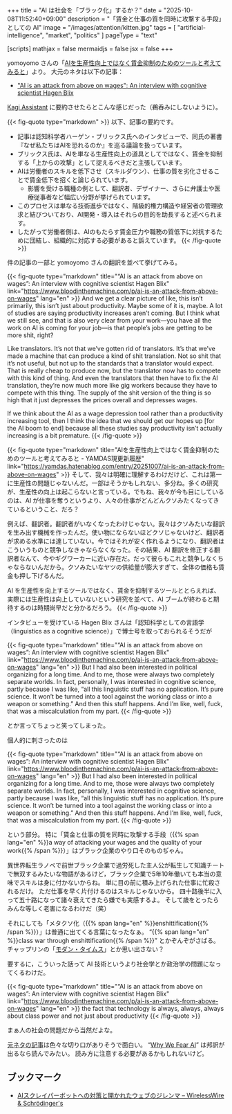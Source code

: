 +++
title = "AI は社会を「ブラック化」するか？"
date =  "2025-10-08T11:52:40+09:00"
description = "「賃金と仕事の質を同時に攻撃する手段」としての AI"
image = "/images/attention/kitten.jpg"
tags = [ "artificial-intelligence", "market", "politics" ]
pageType = "text"

[scripts]
  mathjax = false
  mermaidjs = false
  jsx = false
+++

yomoyomo さんの「[AIを生産性向上ではなく賃金抑制のためのツールと考えてみると](https://yamdas.hatenablog.com/entry/20251007/ai-is-an-attack-from-above-on-wages "AIを生産性向上ではなく賃金抑制のためのツールと考えてみると - YAMDAS現更新履歴")」より。
大元のネタは以下の記事：

- ["AI is an attack from above on wages": An interview with cognitive scientist Hagen Blix](https://www.bloodinthemachine.com/p/ai-is-an-attack-from-above-on-wages)

[Kagi Assistant][Assistant] に要約させたらとこんな感じだった（鵜呑みにしないように）。

{{< fig-quote type="markdown" >}}
以下、記事の要約です。

- 記事は認知科学者ハーゲン・ブリックス氏へのインタビューで、同氏の著書『なぜ私たちはAIを恐れるのか』を巡る議論を扱っています。
- ブリックス氏は、AIを単なる生産性向上の道具としてではなく、賃金を抑制する「上からの攻撃」として捉えるべきだと主張しています。
- AIは労働者のスキルを低下させ（スキルダウン）、仕事の質を劣化させることで賃金低下を招くと論じられています。
  - 影響を受ける職種の例として、翻訳者、デザイナー、さらに弁護士や医療従事者など幅広い分野が挙げられています。
- このプロセスは単なる技術進歩ではなく、階級的権力構造や経営者の管理欲求と結びついており、AI開発・導入はそれらの目的を助長すると述べられます。
- したがって労働者側は、AIのもたらす賃金圧力や職務の質低下に対抗するために団結し、組織的に対応する必要があると訴えています。
{{< /fig-quote >}}

件の記事の一部と yomoyomo さんの翻訳を並べて挙げてみる。

{{< fig-quote type="markdown" title="“AI is an attack from above on wages”: An interview with cognitive scientist Hagen Blix" link="https://www.bloodinthemachine.com/p/ai-is-an-attack-from-above-on-wages" lang="en" >}}
And we get a clear picture of like, this isn’t primarily, this isn’t just about productivity. Maybe some of it is, maybe. A lot of studies are saying productivity increases aren’t coming. But I think what we still see, and that is also very clear from your work—you have all the work on AI is coming for your job—is that people’s jobs are getting to be more shit, right?

Like translators. It’s not that we’ve gotten rid of translators. It’s that we’ve made a machine that can produce a kind of shit translation. Not so shit that it’s not useful, but not up to the standards that a translator would expect. That is really cheap to produce now, but the translator now has to compete with this kind of thing. And even the translators that then have to fix the AI translation, they’re now much more like gig workers because they have to compete with this thing. The supply of the shit version of the thing is so high that it just depresses the prices overall and depresses wages.

If we think about the AI as a wage depression tool rather than a productivity increasing tool, then I think the idea that we should get our hopes up [for the AI boom to end] because all these studies say productivity isn’t actually increasing is a bit premature.
{{< /fig-quote >}}

{{< fig-quote type="markdown" title="AIを生産性向上ではなく賃金抑制のためのツールと考えてみると - YAMDAS現更新履歴" link="https://yamdas.hatenablog.com/entry/20251007/ai-is-an-attack-from-above-on-wages" >}}
そして、我々は明確に理解するわけだけど、これは第一に生産性の問題じゃないんだ。一部はそうかもしれない、多分ね。多くの研究が、生産性の向上は起こらないと言っている。でもね、我々が今も目にしているのは、AI が仕事を奪うというより、人々の仕事がどんどんクソみたくなってきているということ、だろ？

例えば、翻訳者。翻訳者がいなくなったわけじゃない。我々はクソみたいな翻訳を生み出す機械を作ったんだ。使い物にならないほどクソじゃないけど、翻訳者が求める水準には達していない。今ではそれが安く作れるようになり、翻訳者はこういうものと競争しなきゃならなくなった。その結果、AI 翻訳を修正する翻訳者なんて、今やギグワーカーに近い存在だ。だって彼らもこれと競争しなくちゃならないんだから。クソみたいなヤツの供給量が膨大すぎて、全体の価格も賃金も押し下げるんだ。

AI を生産性を向上するツールではなく、賃金を抑制するツールととらえれば、実際には生産性は向上していないという研究を並べて、AI ブームが終わると期待するのは時期尚早だと分かるだろう。
{{< /fig-quote >}}

インタビューを受けている Hagen Blix さんは「認知科学としての言語学（linguistics as a cognitive science）」で博士号を取っておられるそうだが

{{< fig-quote type="markdown" title="“AI is an attack from above on wages”: An interview with cognitive scientist Hagen Blix" link="https://www.bloodinthemachine.com/p/ai-is-an-attack-from-above-on-wages" lang="en" >}}
But I had also been interested in political organizing for a long time. And to me, those were always two completely separate worlds. In fact, personally, I was interested in cognitive science, partly because I was like, “all this linguistic stuff has no application. It’s pure science. It won’t be turned into a tool against the working class or into a weapon or something.” And then this stuff happens. And I’m like, well, fuck, that was a miscalculation from my part.
{{< /fig-quote >}}

とか言ってちょっと笑ってしまった。

個人的に刺さったのは

{{< fig-quote type="markdown" title="“AI is an attack from above on wages”: An interview with cognitive scientist Hagen Blix" link="https://www.bloodinthemachine.com/p/ai-is-an-attack-from-above-on-wages" lang="en" >}}
But I had also been interested in political organizing for a long time. And to me, those were always two completely separate worlds. In fact, personally, I was interested in cognitive science, partly because I was like, “all this linguistic stuff has no application. It’s pure science. It won’t be turned into a tool against the working class or into a weapon or something.” And then this stuff happens. And I’m like, well, fuck, that was a miscalculation from my part.
{{< /fig-quote >}}

という部分。
特に「賃金と仕事の質を同時に攻撃する手段（{{% span lang="en" %}}a way of attacking your wages and the quality of your work{{% /span %}}）」はブラック企業のやり口そのものぢゃん。

異世界転生ラノベで前世ブラック企業で過労死した主人公が転生して知識チートで無双するみたいな物語があるけど，ブラック企業で5年10年働いても本当の意味でスキルは身に付かないからね。
単に目の前に積み上げられた仕事に忙殺されるだけ。
ただ仕事を早く片付けるのはスキルじゃないから。
四十路後半に入って五十路になって諸々衰えてきたら嫌でも実感するよ。
そして歳をとったらみんな等しく老害になるわけだ（笑）

それにしても「メタクソ化（{{% span lang="en" %}}enshittification{{% /span %}}）」は普通に出てくる言葉になったなぁ。
“{{% span lang="en" %}}class war through enshittification{{% /span %}}” とかぞんぞがさばる。
チャップリンの「[モダン・タイムス](https://www.youtube.com/watch?v=KUbvdZOMXMI "Charlie Chaplin Modern Times - YouTube")」とか思い出さない？

要するに，こういった話って AI 技術というより社会学とか政治学の問題になってくるわけだ。

{{< fig-quote type="markdown" title="“AI is an attack from above on wages”: An interview with cognitive scientist Hagen Blix" link="https://www.bloodinthemachine.com/p/ai-is-an-attack-from-above-on-wages" lang="en" >}}
the fact that technology is always, always, always about class power and not just about productivity
{{< /fig-quote >}}

まぁ人の社会の問題だから当然だよな。

[元ネタの記事][元ネタ]は色々な切り口がありそうで面白い。
“[Why We Fear AI](https://www.amazon.co.jp/dp/B0F3XLP4FZ?tag=baldandersinf-22&linkCode=ogi&th=1 "Amazon | Why We Fear AI: On the Interpretation of Nightmares (English Edition) [Kindle edition] by Blix, Hagen, Glimmer, Ingeborg | Computer Technology | Kindle Store")” は邦訳が出るなら読んでみたい。
読み方に注意する必要があるかもしれないけど。

## ブックマーク

- [AIスクレイパーボットへの対策と開かれたウェブのジレンマ – WirelessWire & Schrödinger's](https://wirelesswire.jp/2025/10/91475/)

[Assistant]: https://kagi.com/assistant "The Assistant"
[元ネタ]: https://www.bloodinthemachine.com/p/ai-is-an-attack-from-above-on-wages "“AI is an attack from above on wages”: An interview with cognitive scientist Hagen Blix"
